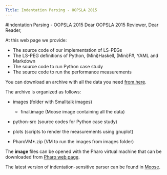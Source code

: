 ```yaml
---
Title: Indentation Parsing - OOPSLA 2015
---
```

#Indentation Parsing - OOPSLA 2015
Dear OOPSLA 2015 Reviewer, Dear Reader,

At this web page we provide:


-  The source code of our implementation of LS-PEGs
-  The LS-PEG definitions of Python, (Mini)Haskell, (Mini)F#, YAML and Markdown
-  The source code to run Python case study
-  The source code to run the performance measurements


You can download an archive with all the data you need [from here](/download/jk/oopsla2015/data.zip). 


The archive is organized as follows:

-  images (folder with Smalltalk images)
	-  final.image (Moose image containing all the data)

-  python-src (source codes for Python case study)
-  plots (scripts to render the measurements using gnuplot)
-  PharoVM\*.zip (VM to run the images from images folder)


The **image** files can be opened with the Pharo virtual machine that can be downloaded from [Pharo web page](http://pharo.org/download).

The latest version of indentation-sensitive parser can be found in [Moose](http://www.moosetechnology.org/).
